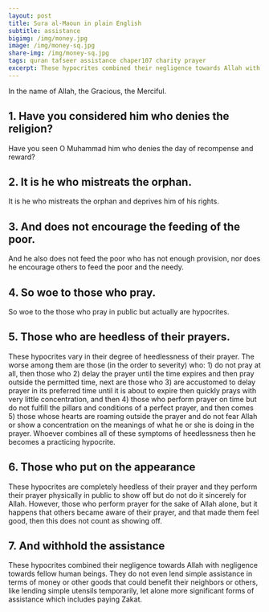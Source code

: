 ```yaml
---
layout: post
title: Sura al-Maoun in plain English
subtitle: assistance
bigimg: /img/money.jpg
image: /img/money-sq.jpg
share-img: /img/money-sq.jpg
tags: quran tafseer assistance chaper107 charity prayer
excerpt: These hypocrites combined their negligence towards Allah with negligence towards fellow human beings. They do not even lend simple assistance in terms of money or other goods that could benefit their neighbors or others  
---
```

In the name of Allah, the Gracious, the Merciful.

## 1. Have you considered him who denies the religion?
Have you seen O Muhammad him who denies the day of recompense and reward?

## 2. It is he who mistreats the orphan.
It is he who mistreats the orphan and deprives him of his rights.

## 3. And does not encourage the feeding of the poor.
And he also does not feed the poor who has not enough provision, nor does he encourage others to feed the poor and the needy.

## 4. So woe to those who pray.
So woe to the those who pray in public but actually are hypocrites.

## 5. Those who are heedless of their prayers.
These hypocrites vary in their degree of heedlessness of their prayer. The worse among them are those (in the order to severity) who: 1) do not pray at all, then those who 2) delay the prayer until the time expires and then pray outside the permitted time, next are those who 3) are accustomed to delay prayer in its preferred time until it is about to expire then quickly prays with very little concentration, and then 4) those who perform prayer on time but do not fulfill the pillars and conditions of a perfect prayer, and then comes 5) those whose hearts are roaming outside the prayer and do not fear Allah or show a concentration on the meanings of what he or she is doing in the prayer. Whoever combines all of these symptoms of heedlessness then he becomes a practicing hypocrite. 

## 6. Those who put on the appearance
These hypocrites are completely heedless of their prayer and they perform their prayer physically in public to show off but do not do it sincerely for Allah. However, those who perform prayer for the sake of Allah alone, but it happens that others became aware of their prayer, and that made them feel good, then this does not count as showing off. 

## 7. And withhold the assistance
These hypocrites combined their negligence towards Allah with negligence towards fellow human beings. They do not even lend simple assistance in terms of money or other goods that could benefit their neighbors or others, like lending simple utensils temporarily, let alone more significant forms of assistance which includes paying Zakat.